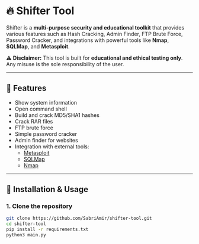 # 🔥 Shifter Tool

Shifter is a **multi-purpose security and educational toolkit** that provides various features such as Hash Cracking, Admin Finder, FTP Brute Force, Password Cracker, and integrations with powerful tools like **Nmap**, **SQLMap**, and **Metasploit**.  

⚠️ **Disclaimer:** This tool is built for **educational and ethical testing only**. Any misuse is the sole responsibility of the user.  

---

## 📌 Features
- Show system information
- Open command shell
- Build and crack MD5/SHA1 hashes
- Crack RAR files
- FTP brute force
- Simple password cracker
- Admin finder for websites
- Integration with external tools:
  - [Metasploit](https://github.com/rapid7/metasploit-framework)
  - [SQLMap](https://github.com/sqlmapproject/sqlmap)
  - [Nmap](https://github.com/nmap/nmap)

---

## 🚀 Installation & Usage

### 1. Clone the repository
```bash
git clone https://github.com/SabriAmir/shifter-tool.git
cd shifter-tool
pip install -r requirements.txt
python3 main.py


